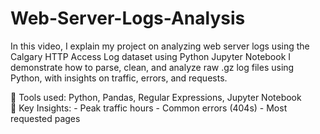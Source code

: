 # Web-Server-Logs-Analysis

In this video, I explain my project on analyzing web server logs using the Calgary HTTP Access Log dataset using Python Jupyter Notebook
I demonstrate how to parse, clean, and analyze raw .gz log files using Python, with insights on traffic, errors, and requests.  

🔧 Tools used: Python, Pandas, Regular Expressions, Jupyter Notebook   
🧠 Key Insights: - Peak traffic hours - Common errors (404s) - Most requested pages
